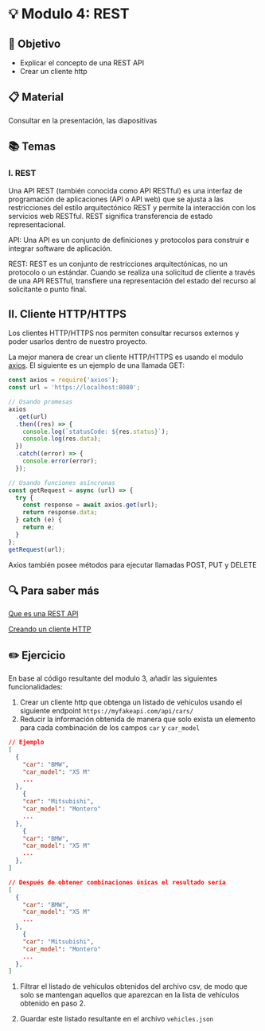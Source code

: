 # :bulb: Modulo 4: REST

## :book: Objetivo

- Explicar el concepto de una REST API
- Crear un cliente http

## :clipboard: Material

Consultar en la presentación, las diapositivas

## :books: Temas

### I. REST

Una API REST (también conocida como API RESTful) es una interfaz de programación de aplicaciones (API o API web) que se ajusta a las restricciones del estilo arquitectónico REST y permite la interacción con los servicios web RESTful. REST significa transferencia de estado representacional.

API: Una API es un conjunto de definiciones y protocolos para construir e integrar software de aplicación.

REST: REST es un conjunto de restricciones arquitectónicas, no un protocolo o un estándar. Cuando se realiza una solicitud de cliente a través de una API RESTful, transfiere una representación del estado del recurso al solicitante o punto final.

## II. Cliente HTTP/HTTPS

Los clientes HTTP/HTTPS nos permiten consultar recursos externos y poder usarlos dentro de nuestro proyecto.

La mejor manera de crear un cliente HTTP/HTTPS es usando el modulo [axios](https://github.com/axios/axios). El siguiente es un ejemplo de una llamada GET:

```js
const axios = require('axios');
const url = 'https://localhost:8080';

// Usando promesas
axios
  .get(url)
  .then((res) => {
    console.log(`statusCode: ${res.status}`);
    console.log(res.data);
  })
  .catch((error) => {
    console.error(error);
  });

// Usando funciones asíncronas
const getRequest = async (url) => {
  try {
    const response = await axios.get(url);
    return response.data;
  } catch (e) {
    return e;
  }
};
getRequest(url);
```

Axios también posee métodos para ejecutar llamadas POST, PUT y DELETE

## :mag: Para saber más

[Que es una REST API](https://www.redhat.com/en/topics/api/what-is-a-rest-api)

[Creando un cliente HTTP](https://nodejs.dev/en/learn/making-http-requests-with-nodejs/)

## :pencil2: Ejercicio

En base al código resultante del modulo 3, añadir las siguientes funcionalidades:

1. Crear un cliente http que obtenga un listado de vehículos usando el siguiente endpoint `https://myfakeapi.com/api/cars/`
2. Reducir la información obtenida de manera que solo exista un elemento para cada combinación de los campos `car` y `car_model`

```json
// Ejemplo
[
  {
    "car": "BMW",
    "car_model": "X5 M"
    ...
  },
    {
    "car": "Mitsubishi",
    "car_model": "Montero"
    ...
  },
    {
    "car": "BMW",
    "car_model": "X5 M"
    ...
  },
]

// Después de obtener combinaciones únicas el resultado sería
[
  {
    "car": "BMW",
    "car_model": "X5 M"
    ...
  },
    {
    "car": "Mitsubishi",
    "car_model": "Montero"
    ...
  },
]
```

1. Filtrar el listado de vehículos obtenidos del archivo csv, de modo que solo se mantengan aquellos que aparezcan en la lista de vehículos obtenido en paso 2.

2. Guardar este listado resultante en el archivo `vehicles.json`
